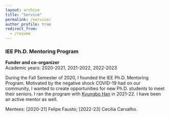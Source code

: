 ```yaml
---
layout: archive
title: "Service"
permalink: /service/
author_profile: true
redirect_from:
  - /resume
---
```


### IEE Ph.D. Mentoring Program
**Funder and co-organizer** <br />
Academic years: 2020-2021, 2021-2022, 2022-2023 

During the Fall Semester of 2020, I founded the IEE Ph.D. Mentoring Program. Motivated by the negative shock COVID-19 had on our community, I wanted to create opportunities for new Ph.D. students to meet their seniors. I ran the program with [Kyungbo Han](https://sites.google.com/view/kyungbohan/) in 2021-22. I have been an active mentor as well. 

Mentees: [2020-21] Felipe Fausto; [2022-23] Cecilia Carvalho.
